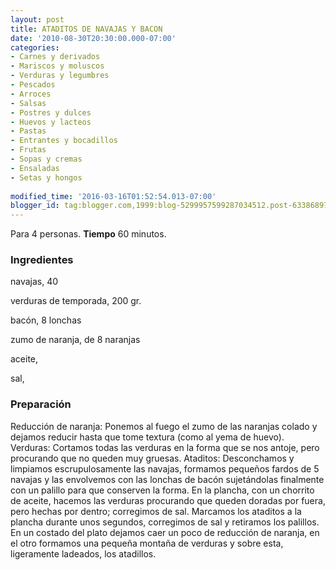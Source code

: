 ```yaml
---
layout: post
title: ATADITOS DE NAVAJAS Y BACON
date: '2010-08-30T20:30:00.000-07:00'
categories:
- Carnes y derivados
- Mariscos y moluscos
- Verduras y legumbres
- Pescados
- Arroces
- Salsas
- Postres y dulces
- Huevos y lacteos
- Pastas
- Entrantes y bocadillos
- Frutas
- Sopas y cremas
- Ensaladas
- Setas y hongos
 
modified_time: '2016-03-16T01:52:54.013-07:00'
blogger_id: tag:blogger.com,1999:blog-5299957599287034512.post-6338689741061921427
---
```


Para 4 personas.
<b>Tiempo</b> 60 minutos.

<h3>Ingredientes</h3>

navajas, 40

verduras de temporada, 200 gr.

bacón, 8 lonchas

zumo de naranja, de 8 naranjas

aceite,

sal,

<h3>Preparación</h3>

Reducción de naranja: Ponemos al fuego el zumo de las naranjas colado y dejamos reducir hasta que tome textura (como al yema de huevo). Verduras: Cortamos todas las verduras en la forma que se nos antoje, pero procurando que no queden muy gruesas. Ataditos: Desconchamos y limpiamos escrupulosamente las navajas, formamos pequeños fardos de 5 navajas y las envolvemos con las lonchas de bacón sujetándolas finalmente con un palillo para que conserven la forma. En la plancha, con un chorrito de aceite, hacemos las verduras procurando que queden doradas por fuera, pero hechas por dentro; corregimos de sal. Marcamos los ataditos a la plancha durante unos segundos, corregimos de sal y retiramos los palillos. En un costado del plato dejamos caer un poco de reducción de naranja, en el otro formamos una pequeña montaña de verduras y sobre esta, ligeramente ladeados, los atadillos.

